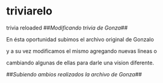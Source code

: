 # triviarelo
trivia reloaded 
##*Modificando trivia de Gonza*##

En ésta oportunidad subimos el archivo original de Gonzalo

y a su vez modificamos el mismo agregando nuevas lineas o

cambiando algunas de ellas para darle una vision diferente.

##*Subiendo ambios realizados la archivo de Gonza*##